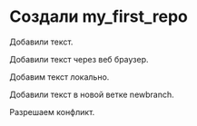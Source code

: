 # Создали my_first_repo

Добавили текст.

Добавили текст через веб браузер.

Добавим текст локально.

Добавили текст в новой ветке newbranch.

Разрешаем конфликт.
